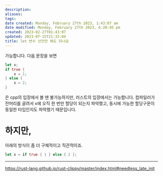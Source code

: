 ```yaml
---
description:
aliases: 
tags: 
date created: Monday, February 27th 2023, 1:43:07 am
date modified: Monday, February 27th 2023, 6:20:45 pm
created: 2023-02-27T01:43:07
updated: 2023-07-15T21:33:04
title: let 변수 선언만 해도 되나요
---
```

가능합니다. 다음 문장을 보면

```rust
let x;
if true {
	x = 1;
} else {
	x = 2;
}
```

은 cpp의 입장에서 볼 땐 불가능하지만, 러스트의 입장에서는 가능합니다. 컴파일러가 잔머리를 굴려서 x에 오직 한 번만 할당이 되는지 파악했고, 동시에 가능한 할당구문이 동일한 타입인지도 파악했기 때문입니다.

# 하지만,

아래의 방식이 좀 더 구체적이고 직관적이죠. 

```rust
let x = if true { 1 } else { 2 };
```

___
https://rust-lang.github.io/rust-clippy/master/index.html#needless_late_init
